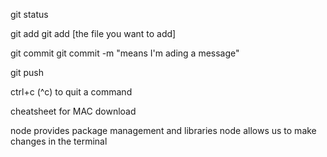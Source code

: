 git status

git add
    git add [the file you want to add]

git commit
    git commit -m "means I'm ading a message"

git push

ctrl+c (^c) to quit a command

cheatsheet for MAC download


node provides package management and libraries
node allows us to make changes in the terminal